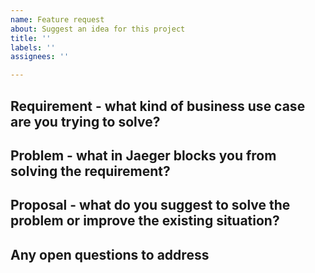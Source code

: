 ```yaml
---
name: Feature request
about: Suggest an idea for this project
title: ''
labels: ''
assignees: ''

---
```


<!--
Please delete this comment before posting.

Welcome to the Jaeger project! 👋🎉

- Please search for existing issues to avoid creating duplicate bugs/feature requests.
- Please be respectful and considerate of others when commenting on issues.
- Please provide as much information as possible so we all understand the issue.
- If you only have a question, you may get a faster response by asking in
    - our chat room https://cloud-native.slack.com/archives/CGG7NFUJ3 (if you don't have an account, signup at: https://slack.cncf.io/), or
    - the forum https://groups.google.com/d/forum/jaeger-tracing.
    (but please don't double post)
-->

## Requirement - what kind of business use case are you trying to solve?

<!-- required section -->

## Problem - what in Jaeger blocks you from solving the requirement?

<!-- required section -->
<!-- If possible, describe the impact of the problem. -->

## Proposal - what do you suggest to solve the problem or improve the existing situation?

<!-- It's ok if you don't have one. -->

## Any open questions to address

<!-- Questions that should be answered before proceeding with implementation. -->
